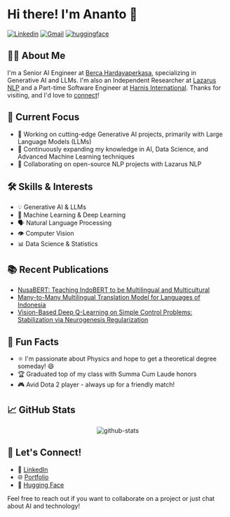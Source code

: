 # Hi there! I'm Ananto 👋

[![Linkedin](https://img.shields.io/badge/-anantoj-blue?style=flat&logo=Linkedin&logoColor=white&link=https://www.linkedin.com/in/anantoj/)](https://www.linkedin.com/in/anantoj/)
[![Gmail](https://img.shields.io/badge/-gg.ananto-c14438?style=flat&logo=Gmail&logoColor=white&link=mailto:gg.ananto@gmail.com)](mailto:gg.ananto@gmail.com)
[![huggingface](https://img.shields.io/badge/🤗-anantoj-yellow?style=flat&logo=huggingface&logoColor=white)](https://huggingface.co/anantoj)

## 👨‍💻 About Me

I'm a Senior AI Engineer at [Berca Hardayaperkasa](https://www.berca.co.id/), specializing in Generative AI and LLMs. I'm also an Independent Researcher at [Lazarus NLP](https://lazarusnlp.github.io/) and a Part-time Software Engineer at [Harnis International](https://harnis-int.com/). Thanks for visiting, and I'd love to [connect](https://www.linkedin.com/in/anantoj/)!

## 🚀 Current Focus

- 🔭 Working on cutting-edge Generative AI projects, primarily with Large Language Models (LLMs)
- 🌱 Continuously expanding my knowledge in AI, Data Science, and Advanced Machine Learning techniques
- 🤝 Collaborating on open-source NLP projects with Lazarus NLP

## 🛠 Skills & Interests

- 💡 Generative AI & LLMs
- 🧠 Machine Learning & Deep Learning
- 🗣 Natural Language Processing
- 👁 Computer Vision
- 📊 Data Science & Statistics

## 📚 Recent Publications

- [NusaBERT: Teaching IndoBERT to be Multilingual and Multicultural](https://arxiv.org/abs/2403.01817)
- [Many-to-Many Multilingual Translation Model for Languages of Indonesia](https://ieeexplore.ieee.org/abstract/document/10230218)
- [Vision-Based Deep Q-Learning on Simple Control Problems: Stabilization via Neurogenesis Regularization](https://www.researchgate.net/publication/373333401_Vision-Based_Deep_Q-Learning_on_Simple_Control_Problems_Stabilization_via_Neurogenesis_Regularization)

## 🌟 Fun Facts

- ⚛️ I'm passionate about Physics and hope to get a theoretical degree someday! 😄
- 🏆 Graduated top of my class with Summa Cum Laude honors
- 🎮 Avid Dota 2 player - always up for a friendly match!

## 📈 GitHub Stats

<p align="center"> <img src="https://github-readme-stats-eight-theta.vercel.app/api?username=anantoj&show_icons=true&theme=gotham&include_all_commits=true&count_private=true" alt="github-stats" />



## 🔗 Let's Connect!

- 💼 [LinkedIn](https://www.linkedin.com/in/anantoj/)
- 🌐 [Portfolio](https://anantoj.github.io)
- 🤗 [Hugging Face](https://huggingface.co/anantoj)

Feel free to reach out if you want to collaborate on a project or just chat about AI and technology!


